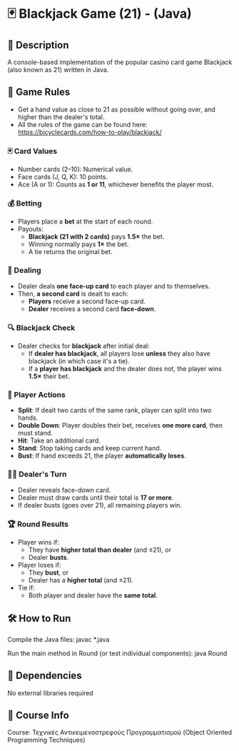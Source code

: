 # 🃏 Blackjack Game (21) - (Java) 
## 📌 Description
A console-based implementation of the popular casino card game Blackjack (also known as 21) written in Java.

## 📝 Game Rules
- Get a hand value as close to 21 as possible without going over, and higher than the dealer's total.
- All the rules of the game can be found here: https://bicyclecards.com/how-to-play/blackjack/
  
### 🃏 Card Values
- Number cards (2–10): Numerical value.
- Face cards (J, Q, K): 10 points.
- Ace (A or 1): Counts as **1 or 11**, whichever benefits the player most.

### 💰 Betting
- Players place a **bet** at the start of each round.
- Payouts:
  - **Blackjack (21 with 2 cards)** pays **1.5×** the bet.
  - Winning normally pays **1×** the bet.
  - A tie returns the original bet.

### 🎲 Dealing
- Dealer deals **one face-up card** to each player and to themselves.
- Then, **a second card** is dealt to each:
  - **Players** receive a second face-up card.
  - **Dealer** receives a second card **face-down**.

### 🔍 Blackjack Check
- Dealer checks for **blackjack** after initial deal:
  - If **dealer has blackjack**, all players lose **unless** they also have blackjack (in which case it's a tie).
  - If a **player has blackjack** and the dealer does not, the player wins **1.5×** their bet.

### 🧍 Player Actions
- **Split**: If dealt two cards of the same rank, player can split into two hands.
- **Double Down**: Player doubles their bet, receives **one more card**, then must stand.
- **Hit**: Take an additional card.
- **Stand**: Stop taking cards and keep current hand.
- **Bust**: If hand exceeds 21, the player **automatically loses**.

### 🧑‍⚖️ Dealer's Turn
- Dealer reveals face-down card.
- Dealer must draw cards until their total is **17 or more**.
- If dealer busts (goes over 21), all remaining players win.

### 🏆 Round Results
- Player wins if:
  - They have **higher total than dealer** (and ≤21), or
  - Dealer **busts**.
- Player loses if:
  - They **bust**, or
  - Dealer has a **higher total** (and ≤21).
- Tie if:
  - Both player and dealer have the **same total**.

## 🛠️ How to Run
Compile the Java files:
javac *.java

Run the main method in Round (or test individual components):
java Round

## 🔁 Dependencies
No external libraries required

## 📘 Course Info
Course: Τεχνικές Αντικειμενοστρεφούς Προγραμματισμού (Object Oriented Programming Techniques)
